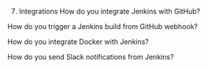  7. Integrations
How do you integrate Jenkins with GitHub?

How do you trigger a Jenkins build from GitHub webhook?

How do you integrate Docker with Jenkins?

How do you send Slack notifications from Jenkins?
